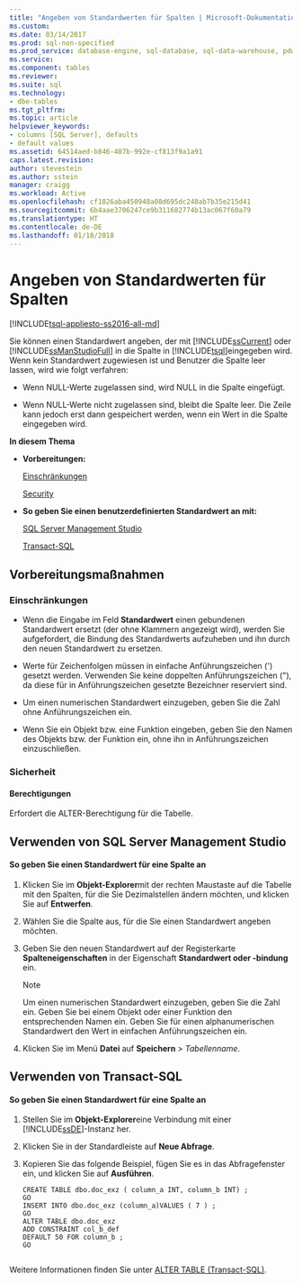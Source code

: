 ```yaml
---
title: "Angeben von Standardwerten für Spalten | Microsoft-Dokumentation"
ms.custom: 
ms.date: 03/14/2017
ms.prod: sql-non-specified
ms.prod_service: database-engine, sql-database, sql-data-warehouse, pdw
ms.service: 
ms.component: tables
ms.reviewer: 
ms.suite: sql
ms.technology:
- dbe-tables
ms.tgt_pltfrm: 
ms.topic: article
helpviewer_keywords:
- columns [SQL Server], defaults
- default values
ms.assetid: 64514aed-b846-407b-992e-cf813f9a1a91
caps.latest.revision: 
author: stevestein
ms.author: sstein
manager: craigg
ms.workload: Active
ms.openlocfilehash: cf1826aba450948a08d695dc248ab7b35e215d41
ms.sourcegitcommit: 6b4aae3706247ce9b311682774b13ac067f60a79
ms.translationtype: HT
ms.contentlocale: de-DE
ms.lasthandoff: 01/18/2018
---
```

# <a name="specify-default-values-for-columns"></a>Angeben von Standardwerten für Spalten
[!INCLUDE[tsql-appliesto-ss2016-all-md](../../includes/tsql-appliesto-ss2016-all-md.md)]

  Sie können einen Standardwert angeben, der mit [!INCLUDE[ssCurrent](../../includes/sscurrent-md.md)] oder [!INCLUDE[ssManStudioFull](../../includes/ssmanstudiofull-md.md)] in die Spalte in [!INCLUDE[tsql](../../includes/tsql-md.md)]eingegeben wird. Wenn kein Standardwert zugewiesen ist und Benutzer die Spalte leer lassen, wird wie folgt verfahren:  
  
-   Wenn NULL-Werte zugelassen sind, wird NULL in die Spalte eingefügt.  
  
-   Wenn NULL-Werte nicht zugelassen sind, bleibt die Spalte leer. Die Zeile kann jedoch erst dann gespeichert werden, wenn ein Wert in die Spalte eingegeben wird.  
  
 **In diesem Thema**  
  
-   **Vorbereitungen:**  
  
     [Einschränkungen](#Restrictions)  
  
     [Security](#Security)  
  
-   **So geben Sie einen benutzerdefinierten Standardwert an mit:**  
  
     [SQL Server Management Studio](#SSMSProcedure)  
  
     [Transact-SQL](#TsqlProcedure)  
  
##  <a name="BeforeYouBegin"></a> Vorbereitungsmaßnahmen  
  
###  <a name="Restrictions"></a> Einschränkungen  
  
-   Wenn die Eingabe im Feld **Standardwert** einen gebundenen Standardwert ersetzt (der ohne Klammern angezeigt wird), werden Sie aufgefordert, die Bindung des Standardwerts aufzuheben und ihn durch den neuen Standardwert zu ersetzen.  
  
-   Werte für Zeichenfolgen müssen in einfache Anführungszeichen (') gesetzt werden. Verwenden Sie keine doppelten Anführungszeichen ("), da diese für in Anführungszeichen gesetzte Bezeichner reserviert sind.  
  
-   Um einen numerischen Standardwert einzugeben, geben Sie die Zahl ohne Anführungszeichen ein.  
  
-   Wenn Sie ein Objekt bzw. eine Funktion eingeben, geben Sie den Namen des Objekts bzw. der Funktion ein, ohne ihn in Anführungszeichen einzuschließen.  
  
###  <a name="Security"></a> Sicherheit  
  
####  <a name="Permissions"></a> Berechtigungen  
 Erfordert die ALTER-Berechtigung für die Tabelle.  
  
##  <a name="SSMSProcedure"></a> Verwenden von SQL Server Management Studio  
  
#### <a name="to-specify-a-default-value-for-a-column"></a>So geben Sie einen Standardwert für eine Spalte an  
  
1.  Klicken Sie im **Objekt-Explorer**mit der rechten Maustaste auf die Tabelle mit den Spalten, für die Sie Dezimalstellen ändern möchten, und klicken Sie auf **Entwerfen**.  
  
2.  Wählen Sie die Spalte aus, für die Sie einen Standardwert angeben möchten.  
  
3.  Geben Sie den neuen Standardwert auf der Registerkarte **Spalteneigenschaften** in der Eigenschaft **Standardwert oder -bindung** ein.  
  
    > [!NOTE]  
    >  Um einen numerischen Standardwert einzugeben, geben Sie die Zahl ein. Geben Sie bei einem Objekt oder einer Funktion den entsprechenden Namen ein. Geben Sie für einen alphanumerischen Standardwert den Wert in einfachen Anführungszeichen ein.  
  
4.  Klicken Sie im Menü **Datei** auf **Speichern** > *Tabellenname*.  
  
##  <a name="TsqlProcedure"></a> Verwenden von Transact-SQL  
  
#### <a name="to-specify-a-default-value-for-a-column"></a>So geben Sie einen Standardwert für eine Spalte an  
  
1.  Stellen Sie im **Objekt-Explorer**eine Verbindung mit einer [!INCLUDE[ssDE](../../includes/ssde-md.md)]-Instanz her.  
  
2.  Klicken Sie in der Standardleiste auf **Neue Abfrage**.  
  
3.  Kopieren Sie das folgende Beispiel, fügen Sie es in das Abfragefenster ein, und klicken Sie auf **Ausführen**.  
  
    ```  
    CREATE TABLE dbo.doc_exz ( column_a INT, column_b INT) ;  
    GO  
    INSERT INTO dbo.doc_exz (column_a)VALUES ( 7 ) ;  
    GO  
    ALTER TABLE dbo.doc_exz  
    ADD CONSTRAINT col_b_def  
    DEFAULT 50 FOR column_b ;  
    GO  
  
    ```  
  
 Weitere Informationen finden Sie unter [ALTER TABLE &#40;Transact-SQL&#41;](../../t-sql/statements/alter-table-transact-sql.md).  
  
###  <a name="TsqlExample"></a>  

